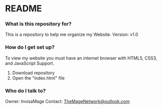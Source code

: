# README #

### What is this repository for? ###

This is a repository to help me organize my Website.
Version: v1.0

### How do I get set up? ###

To view my website you must have an internet browser with HTML5, CSS3, and JavaScript Support.

1) Download repository
2) Open the "index.html" file

### Who do I talk to? ###

Owner: InvisaMage
Contact: TheMageNetwork@outlook.com